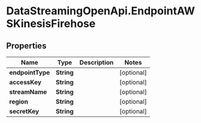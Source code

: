 # DataStreamingOpenApi.EndpointAWSKinesisFirehose

## Properties

Name | Type | Description | Notes
------------ | ------------- | ------------- | -------------
**endpointType** | **String** |  | [optional] 
**accessKey** | **String** |  | [optional] 
**streamName** | **String** |  | [optional] 
**region** | **String** |  | [optional] 
**secretKey** | **String** |  | [optional] 


